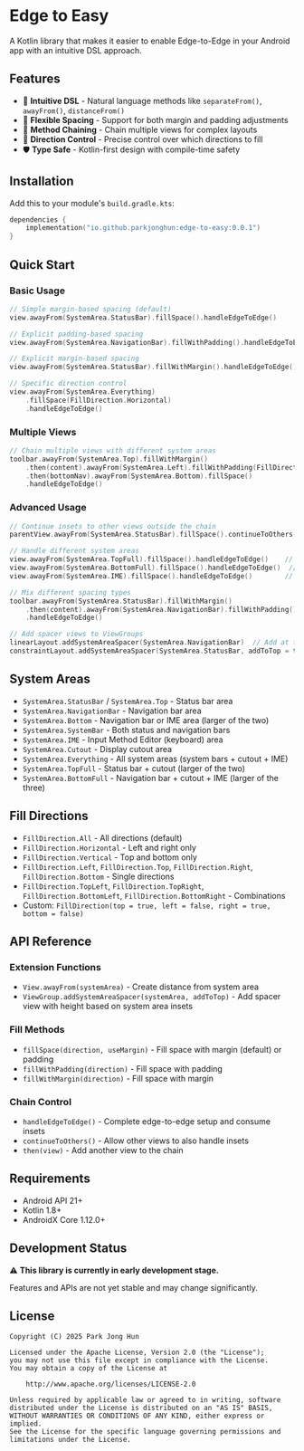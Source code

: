 # Edge to Easy

A Kotlin library that makes it easier to enable Edge-to-Edge in your Android app with an intuitive DSL approach.

## Features

- 🎯 **Intuitive DSL** - Natural language methods like `separateFrom()`, `awayFrom()`, `distanceFrom()`
- 📐 **Flexible Spacing** - Support for both margin and padding adjustments
- 🔗 **Method Chaining** - Chain multiple views for complex layouts
- 🎨 **Direction Control** - Precise control over which directions to fill
- 🛡️ **Type Safe** - Kotlin-first design with compile-time safety

## Installation

Add this to your module's `build.gradle.kts`:

```kotlin
dependencies {
    implementation("io.github.parkjonghun:edge-to-easy:0.0.1")
}
```

## Quick Start

### Basic Usage

```kotlin
// Simple margin-based spacing (default)
view.awayFrom(SystemArea.StatusBar).fillSpace().handleEdgeToEdge()

// Explicit padding-based spacing
view.awayFrom(SystemArea.NavigationBar).fillWithPadding().handleEdgeToEdge()

// Explicit margin-based spacing
view.awayFrom(SystemArea.StatusBar).fillWithMargin().handleEdgeToEdge()

// Specific direction control
view.awayFrom(SystemArea.Everything)
    .fillSpace(FillDirection.Horizontal)
    .handleEdgeToEdge()
```

### Multiple Views

```kotlin
// Chain multiple views with different system areas
toolbar.awayFrom(SystemArea.Top).fillWithMargin()
    .then(content).awayFrom(SystemArea.Left).fillWithPadding(FillDirection.Horizontal)
    .then(bottomNav).awayFrom(SystemArea.Bottom).fillSpace()
    .handleEdgeToEdge()
```

### Advanced Usage

```kotlin
// Continue insets to other views outside the chain
parentView.awayFrom(SystemArea.StatusBar).fillSpace().continueToOthers()

// Handle different system areas
view.awayFrom(SystemArea.TopFull).fillSpace().handleEdgeToEdge()    // Status bar + cutout
view.awayFrom(SystemArea.BottomFull).fillSpace().handleEdgeToEdge()  // Nav bar + cutout + IME
view.awayFrom(SystemArea.IME).fillSpace().handleEdgeToEdge()        // Keyboard area

// Mix different spacing types
toolbar.awayFrom(SystemArea.StatusBar).fillWithMargin()
    .then(content).awayFrom(SystemArea.NavigationBar).fillWithPadding()
    .handleEdgeToEdge()

// Add spacer views to ViewGroups
linearLayout.addSystemAreaSpacer(SystemArea.NavigationBar)  // Add at the end
constraintLayout.addSystemAreaSpacer(SystemArea.StatusBar, addToTop = true)  // Add at the beginning
```

## System Areas

- `SystemArea.StatusBar` / `SystemArea.Top` - Status bar area
- `SystemArea.NavigationBar` - Navigation bar area
- `SystemArea.Bottom` - Navigation bar or IME area (larger of the two)  
- `SystemArea.SystemBar` - Both status and navigation bars
- `SystemArea.IME` - Input Method Editor (keyboard) area
- `SystemArea.Cutout` - Display cutout area
- `SystemArea.Everything` - All system areas (system bars + cutout + IME)
- `SystemArea.TopFull` - Status bar + cutout (larger of the two)
- `SystemArea.BottomFull` - Navigation bar + cutout + IME (larger of the three)

## Fill Directions

- `FillDirection.All` - All directions (default)
- `FillDirection.Horizontal` - Left and right only
- `FillDirection.Vertical` - Top and bottom only
- `FillDirection.Left`, `FillDirection.Top`, `FillDirection.Right`, `FillDirection.Bottom` - Single directions
- `FillDirection.TopLeft`, `FillDirection.TopRight`, `FillDirection.BottomLeft`, `FillDirection.BottomRight` - Combinations
- Custom: `FillDirection(top = true, left = false, right = true, bottom = false)`

## API Reference

### Extension Functions

- `View.awayFrom(systemArea)` - Create distance from system area
- `ViewGroup.addSystemAreaSpacer(systemArea, addToTop)` - Add spacer view with height based on system area insets

### Fill Methods

- `fillSpace(direction, useMargin)` - Fill space with margin (default) or padding
- `fillWithPadding(direction)` - Fill space with padding
- `fillWithMargin(direction)` - Fill space with margin

### Chain Control

- `handleEdgeToEdge()` - Complete edge-to-edge setup and consume insets
- `continueToOthers()` - Allow other views to also handle insets
- `then(view)` - Add another view to the chain

## Requirements

- Android API 21+
- Kotlin 1.8+
- AndroidX Core 1.12.0+

## Development Status

⚠️ **This library is currently in early development stage.**

Features and APIs are not yet stable and may change significantly.

## License

```
Copyright (C) 2025 Park Jong Hun

Licensed under the Apache License, Version 2.0 (the "License");
you may not use this file except in compliance with the License.
You may obtain a copy of the License at

    http://www.apache.org/licenses/LICENSE-2.0

Unless required by applicable law or agreed to in writing, software
distributed under the License is distributed on an "AS IS" BASIS,
WITHOUT WARRANTIES OR CONDITIONS OF ANY KIND, either express or implied.
See the License for the specific language governing permissions and
limitations under the License.
```
